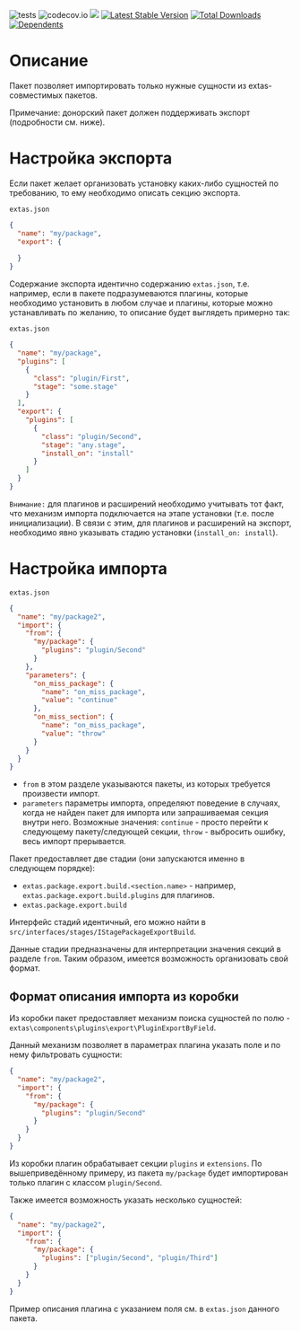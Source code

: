 ![tests](https://github.com/jeyroik/extas-installer-import/workflows/PHP%20Composer/badge.svg?branch=master&event=push)
![codecov.io](https://codecov.io/gh/jeyroik/extas-installer-import/coverage.svg?branch=master)
<a href="https://codeclimate.com/github/jeyroik/extas-installer-import/maintainability"><img src="https://api.codeclimate.com/v1/badges/0ed70b5194e29f992110/maintainability" /></a>
[![Latest Stable Version](https://poser.pugx.org/jeyroik/extas-installer-import/v)](//packagist.org/packages/jeyroik/extas-jsonrpc)
[![Total Downloads](https://poser.pugx.org/jeyroik/extas-installer-import/downloads)](//packagist.org/packages/jeyroik/extas-jsonrpc)
[![Dependents](https://poser.pugx.org/jeyroik/extas-installer-import/dependents)](//packagist.org/packages/jeyroik/extas-jsonrpc)


# Описание

Пакет позволяет импортировать только нужные сущности из extas-совместимых пакетов.

Примечание: донорский пакет должен поддерживать экспорт (подробности см. ниже).

# Настройка экспорта

Если пакет желает организовать установку каких-либо сущностей по требованию, то ему необходимо описать секцию экспорта. 

`extas.json`
```json
{
  "name": "my/package",
  "export": {
    
  }
}
```

Содержание экспорта идентично содержанию `extas.json`, т.е. например, если в пакете подразумеваются плагины, которые необходимо установить в любом случае и плагины, которые можно устанавливать по желанию, то описание будет выглядеть примерно так:

`extas.json`
```json
{
  "name": "my/package",
  "plugins": [
    {
      "class": "plugin/First",
      "stage": "some.stage"
    }
  ],
  "export": {
    "plugins": [
      {
        "class": "plugin/Second",
        "stage": "any.stage",
        "install_on": "install"
      }
    ]
  }
}
```

`Внимание:` для плагинов и расширений необходимо учитывать тот факт, что механизм импорта подключается на этапе установки (т.е. после инициализации). В связи с этим, для плагинов и расширений на экспорт, необходимо явно указывать стадию установки (`install_on: install`).

# Настройка импорта

`extas.json`
```json
{
  "name": "my/package2",
  "import": {
    "from": {
      "my/package": {
        "plugins": "plugin/Second"
      }
    },
    "parameters": {
      "on_miss_package": {
        "name": "on_miss_package",
        "value": "continue"
      },
      "on_miss_section": {
        "name": "on_miss_package",
        "value": "throw"
      }
    }
  }
}
```

- `from` в этом разделе указываются пакеты, из которых требуется произвести импорт.
- `parameters` параметры импорта, определяют поведение в случаях, когда не найден пакет для импорта или запрашиваемая секция внутри него. Возможные значения: `continue` - просто перейти к следующему пакету/следующей секции, `throw` - выбросить ошибку, весь импорт прерывается.

Пакет предоставляет две стадии (они запускаются именно в следующем порядке):
- `extas.package.export.build.<section.name>` - например, `extas.package.export.build.plugins` для плагинов.
- `extas.package.export.build`

Интерфейс стадий идентичный, его можно найти в `src/interfaces/stages/IStagePackageExportBuild`.

Данные стадии предназначены для интерпретации значения секций в разделе `from`. Таким образом, имеется возможность организовать свой формат.

## Формат описания импорта из коробки

Из коробки пакет предоставляет механизм поиска сущностей по полю - `extas\components\plugins\export\PluginExportByField`.

Данный механизм позволяет в параметрах плагина указать поле и по нему фильтровать сущности:

```json
{
  "name": "my/package2",
  "import": {
    "from": {
      "my/package": {
        "plugins": "plugin/Second"
      }
    }
  }
}
```

Из коробки плагин обрабатывает секции `plugins` и `extensions`. По вышеприведённому примеру, из пакета `my/package` будет импортирован только плагин с классом `plugin/Second`.

Также имеется возможность указать несколько сущностей:

```json
{
  "name": "my/package2",
  "import": {
    "from": {
      "my/package": {
        "plugins": ["plugin/Second", "plugin/Third"]
      }
    }
  }
}
```

Пример описания плагина с указанием поля см. в `extas.json` данного пакета.